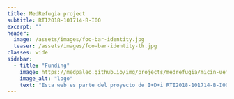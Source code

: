 ```yaml
---
title: MedRefugia project
subtitle: RTI2018-101714-B-I00
excerpt: ""
header:
  image: /assets/images/foo-bar-identity.jpg
  teaser: /assets/images/foo-bar-identity-th.jpg
classes: wide
sidebar:
  - title: "Funding"
    image: https://medpaleo.github.io/img/projects/medrefugia/micin-uefeder-aeig.pdf
    image_alt: "logo"
    text: "Esta web es parte del proyecto de I+D+i RTI2018-101714-B-I00 financiada por MCIN/ AEI/10.13039/501100011033/ y FEDER “Una manera de hacer Europa."
---
```

